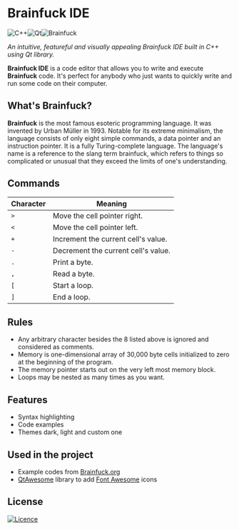 # Brainfuck IDE
![C++](https://img.shields.io/badge/c++-%2300599C.svg?style=for-the-badge&logo=c%2B%2B&logoColor=white)![Qt](https://img.shields.io/badge/Qt-%23217346.svg?style=for-the-badge&logo=Qt&logoColor=white)![Brainfuck](https://img.shields.io/badge/-Brainfuck-white?style=for-the-badge)

_An intuitive, featureful and visually appealing Brainfuck IDE built in C++ using Qt library._

**Brainfuck IDE** is a code editor that allows you to write and execute **Brainfuck** code. It's perfect for anybody who just wants to quickly write and run some code  on their computer.

## What's Brainfuck?

**Brainfuck** is the most famous esoteric programming language. It was invented by Urban Müller in 1993. Notable for its extreme minimalism, the language consists of only eight simple commands, a data pointer and an instruction pointer. It is a fully Turing-complete language. The language's name is a reference to the slang term brainfuck, which refers to things so complicated or unusual that they exceed the limits of one's understanding.

## Commands 

| Character | Meaning |
|-----------|-----------------------------|
| `>`         | Move the cell pointer right. |
| `<`        | Move the cell pointer left.  |
| `+`         | Increment the current cell's value. |
| `-`         | Decrement the current cell's value. |
| `.`         | Print a byte. |
| `,`         | Read a byte.  |
| `[`         | Start a loop. |
| `]`         | End a loop. |

## Rules

- Any arbitrary character besides the 8 listed above is ignored and considered as comments.
- Memory is one-dimensional array of 30,000 byte cells initialized to zero at the beginning of the program.
- The memory pointer starts out on the very left most memory block.
- Loops may be nested as many times as you want.

## Features
- Syntax highlighting
- Code examples
- Themes dark, light and custom one

## Used in the project
- Example codes from [Brainfuck.org](http://brainfuck.org/)
- [QtAwesome](https://github.com/gamecreature/QtAwesome) library to add [Font Awesome](https://fontawesome.com/) icons

## License
[![Licence](https://img.shields.io/github/license/michalszc/BrainfuckIDE?style=for-the-badge)](./LICENSE)
